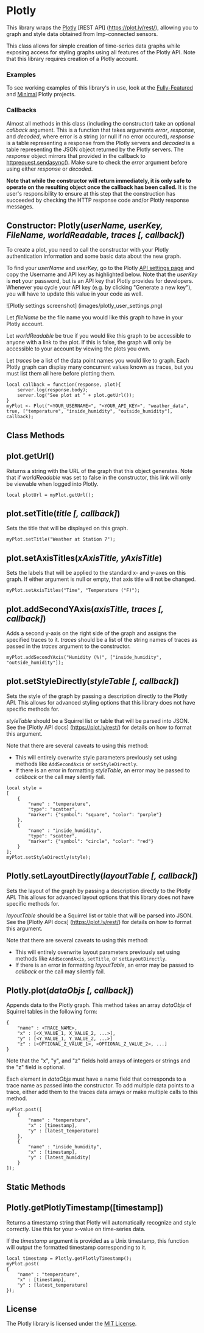 # Plotly

This library wraps the [Plotly](https://plot.ly/) [REST API] (https://plot.ly/rest/), allowing you to graph and style data obtained from Imp-connected sensors.

This class allows for simple creation of time-series data graphs while exposing access for styling graphs using all features of the Plotly API.  Note that this library requires creation of a Plotly account.

### Examples

To see working examples of this library's in use, look at the [Fully-Featured](examples/full_featured) and [Minimal](examples/minimal) Plotly projects.

### Callbacks
Almost all methods in this class (including the constructor) take an optional *callback* argument.
This is a function that takes arguments *error*, *response*, and *decoded*, where error is a string (or null if no error occured), *response* is a table representing a response from the Plotly servers and *decoded* is a table representing the JSON object returned by the Plotly servers.  The *response* object mirrors that provided in the callback to [httprequest.sendasync()](https://electricimp.com/docs/api/httprequest/sendasync/).  Make sure to check the *error* argument before using either *response* or *decoded*.

**Note that while the constructor will return immediately, it is only safe to operate on the resulting object once the callback has been called.**  It is the user's responsibility to ensure at this step that the construction has succeeded by checking the HTTP response code and/or Plotly response messages.

## Constructor: Plotly(*userName, userKey, FileName, worldReadable, traces [, callback]*)

To create a plot, you need to call the constructor with your Plotly authentication information and some basic data about the new graph.

To find your *userName* and *userKey*, go to the Plotly [API settings page](https://plot.ly/settings/api) and copy the Username and API key as highlighted below.  Note that the *userKey* is **not** your password, but is an API key that Plotly provides for developers.  Whenever you cycle your API key (e.g. by clicking "Generate a new key"), you will have to update this value in your code as well.

![Plotly settings screenshot] (images/plotly_user_settings.png)

Let *fileName* be the file name you would like this graph to have in your Plotly account.

Let *worldReadable* be true if you would like this graph to be accessible to anyone with a link to the plot.  If this is false, the graph will only be accessible to your account by viewing the plots you own.

Let *traces* be a list of the data point names you would like to graph.  Each Plotly graph can display many concurrent values known as traces, but you must list them all here before plotting them.

```squirrel
local callback = function(response, plot){
    server.log(response.body);
    server.log("See plot at " + plot.getUrl());
}
myPlot <- Plot("<YOUR_USERNAME>", "<YOUR_API_KEY>", "weather_data", true, ["temperature", "inside_humidity", "outside_humidity"], callback);
```

## Class Methods

## plot.getUrl()

Returns a string with the URL of the graph that this object generates.  Note that if *worldReadable* was set to false in the constructor, this link will only be viewable when logged into Plotly.

```squirrel
local plotUrl = myPlot.getUrl();
```

## plot.setTitle(*title [, callback]*)

Sets the title that will be displayed on this graph.

```squirrel
myPlot.setTitle("Weather at Station 7");
```

## plot.setAxisTitles(*xAxisTitle, yAxisTitle*)

Sets the labels that will be applied to the standard x- and y-axes on this graph.  If either argument is null or empty, that axis title will not be changed.

```squirrel
myPlot.setAxisTitles("Time", "Temperature (°F)");
```

## plot.addSecondYAxis(*axisTitle, traces [, callback]*)

Adds a second y-axis on the right side of the graph and assigns the specified traces to it.  *traces* should be a list of the string names of traces as passed in the *traces* argument to the constructor.

```squirrel
myPlot.addSecondYAxis("Humidity (%)", ["inside_humidity", "outside_humidity"]);
```

## plot.setStyleDirectly(*styleTable [, callback]*)

Sets the style of the graph by passing a description directly to the Plotly API.  This allows for advanced styling options that this library does not have specific methods for.

*styleTable* should be a Squirrel list or table that will be parsed into JSON.  See the [Plotly API docs] (https://plot.ly/rest/) for details on how to format this argument.

Note that there are several caveats to using this method:

- This will entirely overwrite style parameters previously set using methods like `AddSecondAxis` or `setStyleDirectly`.
- If there is an error in formatting *styleTable*, an error may be passed to *callback* or the call may silently fail.

```squirrel
local style =
[
    {
        "name" : "temperature",
        "type": "scatter",
        "marker": {"symbol": "square", "color": "purple"}
    },
    {
        "name" : "inside_humidity",
        "type": "scatter",
        "marker": {"symbol": "circle", "color": "red"}
    }
];
myPlot.setStyleDirectly(style);
```

## Plotly.setLayoutDirectly(*layoutTable [, callback]*)

Sets the layout of the graph by passing a description directly to the Plotly API.  This allows for advanced layout options that this library does not have specific methods for.

*layoutTable* should be a Squirrel list or table that will be parsed into JSON.  See the [Plotly API docs] (https://plot.ly/rest/) for details on how to format this argument.

Note that there are several caveats to using this method:

- This will entirely overwrite layout parameters previously set using methods like `AddSecondAxis`, `setTitle`, or `setLayoutDirectly`.
- If there is an error in formatting *layoutTable*, an error may be passed to *callback* or the call may silently fail.

## Plotly.plot(*dataObjs [, callback]*)

Appends data to the Plotly graph.  This method takes an array *dataObjs* of Squirrel tables in the following form:

```squirrel
{
    "name" : <TRACE_NAME>,
    "x" : [<X_VALUE_1, X_VALUE_2, ...>],
    "y" : [<Y_VALUE_1, Y_VALUE_2, ...>]
    "z" : [<OPTIONAL_Z_VALUE_1>, <OPTIONAL_Z_VALUE_2>, ...]
}
```

Note that the "x", "y", and "z" fields hold arrays of integers or strings and the "z" field is optional.

Each element in *dataObjs* must have a name field that corresponds to a trace name as passed into the constructor.  To add multiple data points to a trace, either add them to the traces data arrays or make multiple calls to this method.

```squirrel
myPlot.post([
    {
        "name" : "temperature",
        "x" : [timestamp],
        "y" : [latest_temperature]
    },
    {
        "name" : "inside_humidity",
        "x" : [timestamp],
        "y" : [latest_humidity]
    }
]);
```

## Static Methods

## Plotly.getPlotlyTimestamp([timestamp])

Returns a timestamp string that Plotly will automatically recognize and style correctly.  Use this for your x-value on time-series data.

If the *timestamp* argument is provided as a Unix timestamp, this function will output the formatted timestamp corresponding to it.

```squirrel
local timestamp = Plotly.getPlotlyTimestamp();
myPlot.post(
{
    "name" : "temperature",
    "x" : [timestamp],
    "y" : [latest_temperature]
});
```

## License

The Plotly library is licensed under the [MIT License](./LICENSE).


